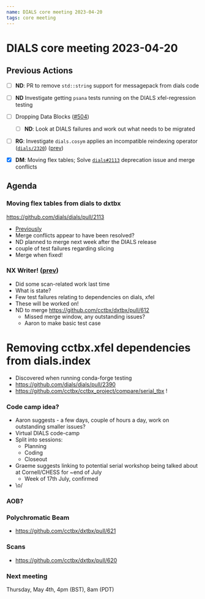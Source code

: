 ```yaml
---
name: DIALS core meeting 2023-04-20
tags: core meeting
---
```


# DIALS core meeting 2023-04-20

## Previous Actions

- [ ] **ND**: PR to remove `std::string` support for messagepack from dials code
- [ ] **ND** Investigate getting `psana` tests running on the DIALS xfel-regression testing
- [ ] Dropping Data Blocks ([#504](https://github.com/cctbx/dxtbx/pull/504))
    - [ ] **ND**: Look at DIALS failures and work out what needs to be migrated
- [ ] **RG**: Investigate `dials.cosym` applies an incompatible reindexing operator ([`dials/2320`](https://github.com/dials/dials/issues/2320)) ([prev](https://dials.github.io/kb/core/2023-03-09#dialscosym-applies-an-incompatible-reindexing-operator))
- [x] **DM**: Moving flex tables; Solve [`dials#2113`](https://github.com/dials/dials/pull/2113) deprecation issue and merge conflicts


## Agenda

### Moving flex tables from dials to dxtbx

https://github.com/dials/dials/pull/2113

- [Previously](https://dials.github.io/kb/core/2023-04-06#moving-flex-tables-from-dials-to-dxtbx)
- Merge conflicts appear to have been resolved?
- ND planned to merge next week after the DIALS release
- couple of test failures regarding slicing
- Merge when fixed!

### NX Writer! ([prev](https://dials.github.io/kb/core/2023-03-09#aob))

- Did some scan-related work last time
- What is state?
- Few test failures relating to dependencies on dials, xfel
- These will be worked on!
- ND to merge https://github.com/cctbx/dxtbx/pull/612
    - Missed merge window, any outstanding issues?
    - Aaron to make basic test case

# Removing cctbx.xfel dependencies from dials.index

- Discovered when running conda-forge testing
- https://github.com/dials/dials/pull/2390
- https://github.com/cctbx/cctbx_project/compare/serial_tbx !


### Code camp idea?

- Aaron suggests - a few days, couple of hours a day, work on outstanding smaller issues?
- Virtual DIALS code-camp
- Split into sessions:
    - Planning
    - Coding
    - Closeout
- Graeme suggests linking to potential serial workshop being talked about at Cornell/CHESS for ~end of July
    - Week of 17th July, confirmed
- \o/




### AOB?

### Polychromatic Beam
- https://github.com/cctbx/dxtbx/pull/621

### Scans
- https://github.com/cctbx/dxtbx/pull/620








### Next meeting

Thursday, May 4th, 4pm (BST), 8am (PDT)
